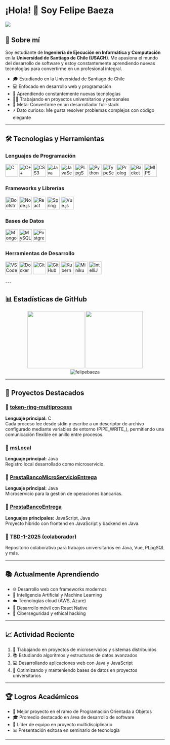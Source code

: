 # ¡Hola! 👋 Soy Felipe Baeza

<img src="https://github.com/sourabmaity/sourabmaity/blob/main/header_.png" >

## 🚀 Sobre mí

Soy estudiante de **Ingeniería de Ejecución en Informática y Computación** en la **Universidad de Santiago de Chile (USACH)**. Me apasiona el mundo del desarrollo de software y estoy constantemente aprendiendo nuevas tecnologías para convertirme en un profesional integral.

- 🎓 Estudiando en la Universidad de Santiago de Chile
- 💻 Enfocado en desarrollo web y programación
- 🌱 Aprendiendo constantemente nuevas tecnologías
- 👨‍💻 Trabajando en proyectos universitarios y personales
- 🎯 Meta: Convertirme en un desarrollador full-stack
- ⚡ Dato curioso: Me gusta resolver problemas complejos con código elegante

---

## 🛠️ Tecnologías y Herramientas

### Lenguajes de Programación
<p align="left">
  <a href="https://www.cprogramming.com/" target="_blank"><img src="https://cdn.jsdelivr.net/gh/devicons/devicon/icons/c/c-original.svg" width="40" height="40" alt="C" /></a>
  <a href="https://www.cplusplus.com/" target="_blank"><img src="https://cdn.jsdelivr.net/gh/devicons/devicon/icons/cplusplus/cplusplus-original.svg" width="40" height="40" alt="C++" /></a>
  <a href="https://developer.mozilla.org/en-US/docs/Web/CSS" target="_blank"><img src="https://cdn.jsdelivr.net/gh/devicons/devicon/icons/css3/css3-original.svg" width="40" height="40" alt="CSS3" /></a>
  <a href="https://www.java.com/" target="_blank"><img src="https://cdn.jsdelivr.net/gh/devicons/devicon/icons/java/java-original.svg" width="40" height="40" alt="Java" /></a>
  <a href="https://developer.mozilla.org/en-US/docs/Web/JavaScript" target="_blank"><img src="https://cdn.jsdelivr.net/gh/devicons/devicon/icons/javascript/javascript-original.svg" width="40" height="40" alt="JavaScript" /></a>
  <a href="https://www.postgresql.org/docs/current/plpgsql.html" target="_blank"><img src="https://cdn.jsdelivr.net/gh/devicons/devicon/icons/postgresql/postgresql-original.svg" width="40" height="40" alt="PLpgSQL" /></a>
  <a href="https://www.python.org/" target="_blank"><img src="https://cdn.jsdelivr.net/gh/devicons/devicon/icons/python/python-original.svg" width="40" height="40" alt="Python" /></a>
  <a href="https://www.typescriptlang.org/" target="_blank"><img src="https://cdn.jsdelivr.net/gh/devicons/devicon/icons/typescript/typescript-original.svg" width="40" height="40" alt="TypeScript" /></a>
  <a href="https://www.swi-prolog.org/" target="_blank"><img src="https://img.shields.io/badge/Prolog-SWI-orange?style=flat&logoColor=white" alt="Prolog" height="40" /></a>
  <a href="https://racket-lang.org/" target="_blank"><img src="https://img.shields.io/badge/Racket-9F1D20?style=flat&logo=racket&logoColor=white" alt="Racket" height="40" /></a>
  <a href="https://en.wikipedia.org/wiki/MIPS_architecture" target="_blank"><img src="https://img.shields.io/badge/MIPS-Assembly-0066CC?style=flat&logoColor=white" alt="MIPS" height="40" /></a>
</p>

### Frameworks y Librerías
<p align="left"> <a href="https://getbootstrap.com/" target="_blank"><img src="https://cdn.jsdelivr.net/gh/devicons/devicon/icons/bootstrap/bootstrap-original.svg" width="40" height="40" alt="Bootstrap" /></a> <a href="https://nodejs.org/" target="_blank"><img src="https://cdn.jsdelivr.net/gh/devicons/devicon/icons/nodejs/nodejs-original.svg" width="40" height="40" alt="Node.js" /></a> <a href="https://react.dev/" target="_blank"><img src="https://cdn.jsdelivr.net/gh/devicons/devicon/icons/react/react-original.svg" width="40" height="40" alt="React" /></a> <a href="https://spring.io/" target="_blank"><img src="https://cdn.jsdelivr.net/gh/devicons/devicon/icons/spring/spring-original.svg" width="40" height="40" alt="Spring" /></a> <a href="https://vuejs.org/" target="_blank"><img src="https://cdn.jsdelivr.net/gh/devicons/devicon/icons/vuejs/vuejs-original.svg" width="40" height="40" alt="Vue.js" /></a> </p>

### Bases de Datos
<p align="left"> <a href="https://www.mongodb.com/" target="_blank"><img src="https://cdn.jsdelivr.net/gh/devicons/devicon/icons/mongodb/mongodb-original.svg" width="40" height="40" alt="MongoDB" /></a> <a href="https://www.mysql.com/" target="_blank"><img src="https://cdn.jsdelivr.net/gh/devicons/devicon/icons/mysql/mysql-original.svg" width="40" height="40" alt="MySQL" /></a> <a href="https://www.postgresql.org/" target="_blank"><img src="https://cdn.jsdelivr.net/gh/devicons/devicon/icons/postgresql/postgresql-original.svg" width="40" height="40" alt="PostgreSQL" /></a> </p>

### Herramientas de Desarrollo
<p align="left"> <a href="https://code.visualstudio.com/" target="_blank"><img src="https://cdn.jsdelivr.net/gh/devicons/devicon/icons/vscode/vscode-original.svg" width="40" height="40" alt="VS Code" /></a> <a href="https://www.docker.com/" target="_blank"><img src="https://cdn.jsdelivr.net/gh/devicons/devicon/icons/docker/docker-original.svg" width="40" height="40" alt="Docker" /></a> <a href="https://git-scm.com/" target="_blank"><img src="https://cdn.jsdelivr.net/gh/devicons/devicon/icons/git/git-original.svg" width="40" height="40" alt="Git" /></a> <a href="https://github.com/" target="_blank"><img src="https://cdn.jsdelivr.net/gh/devicons/devicon/icons/github/github-original.svg" width="40" height="40" alt="GitHub" /></a> <a href="https://kubernetes.io/" target="_blank"><img src="https://cdn.jsdelivr.net/gh/devicons/devicon/icons/kubernetes/kubernetes-plain.svg" width="40" height="40" alt="Kubernetes" /></a> <a href="https://minikube.sigs.k8s.io/" target="_blank"><img src="https://seeklogo.com/images/M/minikube-logo-3D29E0E5AD-seeklogo.com.png" width="40" height="40" alt="Minikube" /></a> <a href="https://www.jetbrains.com/idea/" target="_blank"><img src="https://cdn.jsdelivr.net/gh/devicons/devicon/icons/intellij/intellij-original.svg" width="40" height="40" alt="IntelliJ IDEA" /></a> </p>
---

## 📊 Estadísticas de GitHub

<div align="center">
  
  <img height="180em" src="https://github-readme-stats.vercel.app/api?username=felipebaeza&show_icons=true&theme=tokyonight&include_all_commits=true&count_private=true"/>
  <img height="180em" src="https://github-readme-stats.vercel.app/api/top-langs/?username=felipebaeza&layout=compact&langs_count=8&theme=tokyonight"/>
  
</div>

<div align="center">
  <img src="https://github-readme-streak-stats.herokuapp.com/?user=felipebaeza&theme=tokyonight" alt="felipebaeza" />
</div>

---

## 🎯 Proyectos Destacados

### 🔗 [token-ring-multiprocess](https://github.com/FelipeBaeza/token-ring-multiprocess)
**Lenguaje principal:** C  
Cada proceso lee desde stdin y escribe a un descriptor de archivo configurado mediante variables de entorno (PIPE_WRITE_<n>), permitiendo una comunicación flexible en anillo entre procesos.

### 🔗 [msLocal](https://github.com/FelipeBaeza/msLocal)
**Lenguaje principal:** Java  
Registro local desarrollado como microservicio.

### 🔗 [PrestaBancoMicroServicioEntrega](https://github.com/FelipeBaeza/PrestaBancoMicroServicioEntrega)
**Lenguaje principal:** Java  
Microservicio para la gestión de operaciones bancarias.

### 🔗 [PrestaBancoEntrega](https://github.com/FelipeBaeza/PrestaBancoEntrega)
**Lenguajes principales:** JavaScript, Java  
Proyecto híbrido con frontend en JavaScript y backend en Java.

### 🔗 [TBD-1-2025 (colaborador)](https://github.com/juanfraEchegoyen/TBD-1-2025)
Repositorio colaborativo para trabajos universitarios en Java, Vue, PLpgSQL y más.

---

## 📚 Actualmente Aprendiendo

- 🌐 Desarrollo web con frameworks modernos
- 🤖 Inteligencia Artificial y Machine Learning
- ☁️ Tecnologías cloud (AWS, Azure)
- 📱 Desarrollo móvil con React Native
- 🔐 Ciberseguridad y ethical hacking

---
## 📈 Actividad Reciente

<!--START_SECTION:activity-->
1. 🎯 Trabajando en proyectos de microservicios y sistemas distribuidos
2. 📚 Estudiando algoritmos y estructuras de datos avanzados
3. 💻 Desarrollando aplicaciones web con Java y JavaScript
4. 🔧 Optimizando y manteniendo bases de datos en proyectos universitarios
<!--END_SECTION:activity-->

---

## 🏆 Logros Académicos

- 🥇 Mejor proyecto en el ramo de Programación Orientada a Objetos
- 🎓 Promedio destacado en área de desarrollo de software
- 👥 Líder de equipo en proyecto multidisciplinario
- 📊 Presentación exitosa en seminario de tecnología

---


